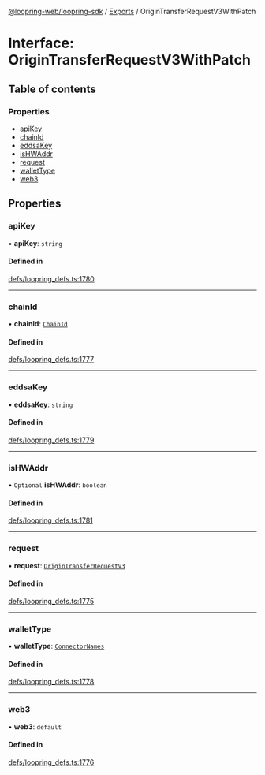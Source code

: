 [@loopring-web/loopring-sdk](../README.md) / [Exports](../modules.md) / OriginTransferRequestV3WithPatch

# Interface: OriginTransferRequestV3WithPatch

## Table of contents

### Properties

- [apiKey](OriginTransferRequestV3WithPatch.md#apikey)
- [chainId](OriginTransferRequestV3WithPatch.md#chainid)
- [eddsaKey](OriginTransferRequestV3WithPatch.md#eddsakey)
- [isHWAddr](OriginTransferRequestV3WithPatch.md#ishwaddr)
- [request](OriginTransferRequestV3WithPatch.md#request)
- [walletType](OriginTransferRequestV3WithPatch.md#wallettype)
- [web3](OriginTransferRequestV3WithPatch.md#web3)

## Properties

### apiKey

• **apiKey**: `string`

#### Defined in

[defs/loopring_defs.ts:1780](https://github.com/Loopring/loopring_sdk/blob/1830d54/src/defs/loopring_defs.ts#L1780)

___

### chainId

• **chainId**: [`ChainId`](../enums/ChainId.md)

#### Defined in

[defs/loopring_defs.ts:1777](https://github.com/Loopring/loopring_sdk/blob/1830d54/src/defs/loopring_defs.ts#L1777)

___

### eddsaKey

• **eddsaKey**: `string`

#### Defined in

[defs/loopring_defs.ts:1779](https://github.com/Loopring/loopring_sdk/blob/1830d54/src/defs/loopring_defs.ts#L1779)

___

### isHWAddr

• `Optional` **isHWAddr**: `boolean`

#### Defined in

[defs/loopring_defs.ts:1781](https://github.com/Loopring/loopring_sdk/blob/1830d54/src/defs/loopring_defs.ts#L1781)

___

### request

• **request**: [`OriginTransferRequestV3`](OriginTransferRequestV3.md)

#### Defined in

[defs/loopring_defs.ts:1775](https://github.com/Loopring/loopring_sdk/blob/1830d54/src/defs/loopring_defs.ts#L1775)

___

### walletType

• **walletType**: [`ConnectorNames`](../enums/ConnectorNames.md)

#### Defined in

[defs/loopring_defs.ts:1778](https://github.com/Loopring/loopring_sdk/blob/1830d54/src/defs/loopring_defs.ts#L1778)

___

### web3

• **web3**: `default`

#### Defined in

[defs/loopring_defs.ts:1776](https://github.com/Loopring/loopring_sdk/blob/1830d54/src/defs/loopring_defs.ts#L1776)
